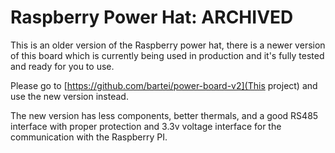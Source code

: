 # Raspberry Power Hat: ARCHIVED

This is an older version of the Raspberry power hat, there is a newer version of this board which is currently being used in production and it's fully tested and ready for you to use.

Please go to [https://github.com/bartei/power-board-v2](This project) and use the new version instead.

The new version has less components, better thermals, and a good RS485 interface with proper protection and 3.3v voltage interface for the communication with the Raspberry PI.
